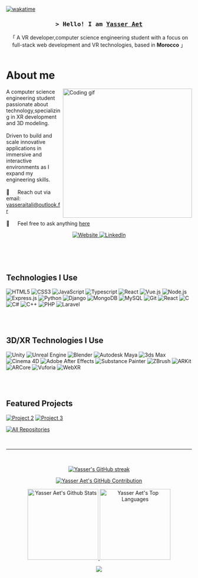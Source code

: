 <!-- Wakatime Badge -->
[![wakatime](https://wakatime.com/badge/user/482c4152-6ad7-4863-9fa7-8cf9f64859b4.svg)](https://wakatime.com/@482c4152-6ad7-4863-9fa7-8cf9f64859b4)

<!-- Introduction Header -->
<h3 align="center">
  <samp>&gt; Hello! I am
    <b><a target="_blank" href="https://github.com/YasserAet">Yasser Aet</a></b>
  </samp>
</h3>

<p align="center"> 
    「 A VR developer,computer science engineering student with a focus on full-stack web development and VR technologies, based in <b>Morocco</b> 」
    <br>
    <br>
</p>

# About me
 <img align="right" width="350" src="/assets/programmer.gif" alt="Coding gif" />
  
A computer science engineering student passionate about technology,specializing in XR development and 3D modeling. <br/><br/>
Driven to build and scale innovative applications in immersive and interactive environments as I expand my engineering skills. <br/><br/>
 📧 &emsp; Reach out via email: yasseraitali@outlook.fr<br/><br/>
 💬 &emsp; Feel free to ask anything [here](https://github.com/YasserAet/YasserAet/issues)
</p>


<!-- Social Badges -->
<p align="center">
 <a href="https://yassiraitali.me" target="blank">
  <img src="https://img.shields.io/badge/Website-DC143C?style=for-the-badge&logo=medium&logoColor=white" alt="Website" />
 </a>
 <a href="https://www.linkedin.com/in/aitali-yassir/" target="_blank">
  <img src="https://img.shields.io/badge/LinkedIn-0077B5?style=for-the-badge&logo=linkedin&logoColor=white" alt="LinkedIn"/>
 </a>
</p>
<br />
<br/>
<br/>

## Technologies I Use

![HTML5](https://img.shields.io/badge/HTML5-E34F26?style=for-the-badge&logo=html5&logoColor=white)
![CSS3](https://img.shields.io/badge/CSS3-1572B6?style=for-the-badge&logo=css3&logoColor=white)
![JavaScript](https://img.shields.io/badge/Javascript-F0DB4F?style=for-the-badge&labelColor=black&logo=javascript&logoColor=F0DB4F)
![Typescript](https://img.shields.io/badge/Typescript-007acc?style=for-the-badge&labelColor=black&logo=typescript&logoColor=007acc)
![React](https://img.shields.io/badge/-React-61DBFB?style=for-the-badge&labelColor=black&logo=react&logoColor=61DBFB)
![Vue.js](https://img.shields.io/badge/Vue.js-42b983?style=for-the-badge&logo=vue.js&logoColor=white)
![Node.js](https://img.shields.io/badge/Nodejs-3C873A?style=for-the-badge&labelColor=black&logo=node.js&logoColor=3C873A)
![Express.js](https://img.shields.io/badge/Express.js-000000?style=for-the-badge&logo=express&logoColor=white)
![Python](https://img.shields.io/badge/Python-3776AB?style=for-the-badge&logo=python&logoColor=white)
![Django](https://img.shields.io/badge/Django-092E20?style=for-the-badge&logo=django&logoColor=green)
![MongoDB](https://img.shields.io/badge/MongoDB-4EA94B?style=for-the-badge&logo=mongodb&logoColor=white)
![MySQL](https://img.shields.io/badge/MySQL-4479A1?style=for-the-badge&logo=mysql&logoColor=white)
![Git](https://img.shields.io/badge/Git-F05032?style=for-the-badge&logo=git&logoColor=white)
![React](https://img.shields.io/badge/-React-61DBFB?style=for-the-badge&labelColor=black&logo=react&logoColor=61DBFB)
![C](https://img.shields.io/badge/C-00599C?style=for-the-badge&logo=c&logoColor=white)
![C#](https://img.shields.io/badge/C%23-239120?style=for-the-badge&logo=c-sharp&logoColor=white)
![C++](https://img.shields.io/badge/C++-00599C?style=for-the-badge&logo=cplusplus&logoColor=white)
![PHP](https://img.shields.io/badge/PHP-777BB4?style=for-the-badge&logo=php&logoColor=white)
![Laravel](https://img.shields.io/badge/Laravel-FF2D20?style=for-the-badge&logo=laravel&logoColor=white)

<br/>
<br/>

## 3D/XR Technologies I Use

![Unity](https://img.shields.io/badge/Unity-FFFFFF?style=for-the-badge&logo=unity&logoColor=black)
![Unreal Engine](https://img.shields.io/badge/Unreal_Engine-313131?style=for-the-badge&logo=unreal-engine&logoColor=white)
![Blender](https://img.shields.io/badge/Blender-F5792A?style=for-the-badge&logo=blender&logoColor=white)
![Autodesk Maya](https://img.shields.io/badge/Autodesk_Maya-0696D7?style=for-the-badge&logo=autodesk&logoColor=white)
![3ds Max](https://img.shields.io/badge/3ds_Max-FF3F00?style=for-the-badge&logo=autodesk&logoColor=white)
![Cinema 4D](https://img.shields.io/badge/Cinema_4D-011A6A?style=for-the-badge&logo=maxon&logoColor=white)
![Adobe After Effects](https://img.shields.io/badge/After_Effects-9999FF?style=for-the-badge&logo=adobe-after-effects&logoColor=white)
![Substance Painter](https://img.shields.io/badge/Substance_Painter-FF5798?style=for-the-badge&logo=adobe&logoColor=white)
![ZBrush](https://img.shields.io/badge/ZBrush-DA1622?style=for-the-badge&logo=pixologic&logoColor=white)
![ARKit](https://img.shields.io/badge/ARKit-000000?style=for-the-badge&logo=apple&logoColor=white)
![ARCore](https://img.shields.io/badge/ARCore-4285F4?style=for-the-badge&logo=google&logoColor=white)
![Vuforia](https://img.shields.io/badge/Vuforia-240130?style=for-the-badge&logo=vuforia&logoColor=white)
![WebXR](https://img.shields.io/badge/WebXR-FF6600?style=for-the-badge&logo=webxr&logoColor=white)

<br/>
<br/>

## Featured Projects

<!-- Change the repository URLs to your repositories -->
<!-- [![Project 1](https://github-readme-stats.vercel.app/api/pin/?username=YasserAet&repo=OPTI_DASH&border_color=7F3FBF&bg_color=0D1117&title_color=C9D1D9&text_color=8B949E&icon_color=7F3FBF)](https://github.com/YasserAet/OPTI_DASH) -->
[![Project 2](https://github-readme-stats.vercel.app/api/pin/?username=YasserAet&repo=eda&border_color=7F3FBF&bg_color=0D1117&title_color=C9D1D9&text_color=8B949E&icon_color7F3FBF)](https://github.com/YasserAet/EDA)
[![Project 3](https://github-readme-stats.vercel.app/api/pin/?username=YasserAet&repo=school_timetable&border_color=7F3FBF&bg_color=0D1117&title_color=C9D1D9&text_color=8B949E&icon_color7F3FBF)](https://github.com/YasserAet/School_Timetable)

<p align="left">
  <a href="https://github.com/YasserAet?tab=repositories" target="_blank"><img alt="All Repositories" title="All Repositories" src="https://img.shields.io/badge/-All%20Repos-2962FF?style=for-the-badge&logo=koding&logoColor=white"/></a>
</p>
<br/>
<hr/>
<br/>
<!-- GitHub Stats -->
<p align="center">
  <a href="https://github.com/YasserAet">
    <img src="https://github-readme-streak-stats.herokuapp.com/?user=YasserAet&theme=radical&border=7F3FBF&background=0D1117" alt="Yasser's GitHub streak"/>
  </a>
</p>
<p align="center">
  <a href="https://github.com/YasserAet">
    <img src="https://github-profile-summary-cards.vercel.app/api/cards/profile-details?username=YasserAet&theme=radical" alt="Yasser Aet's GitHub Contribution"/>
  </a>
</p>
<p align="center">
  <a href="https://github.com/YasserAet">
    <img alt="Yasser Aet's Github Stats" src="https://denvercoder1-github-readme-stats.vercel.app/api?username=YasserAet&show_icons=true&count_private=true&theme=react&border_color=7F3FBF&bg_color=0D1117&title_color=F85D7F&icon_color=F8D866" height="192px"/>
  </a>
  <a href="https://github.com/YasserAet">
    <img alt="Yasser Aet's Top Languages" src="https://denvercoder1-github-readme-stats.vercel.app/api/top-langs/?username=YasserAet&langs_count=8&layout=compact&theme=react&border_color=7F3FBF&bg_color=0D1117&title_color=F85D7F&icon_color=F8D866" height="192px"/>
  </a>
</p>
<!-- Activity Graph -->
<p align="center">
  <img src="https://github-readme-activity-graph.vercel.app/graph?username=YasserAet&custom_title=Yasser%20Aet's%20GitHub%20Activity%20Graph&bg_color=0D1117&color=7F3FBF&line=7F3FBF&point=7F3FBF&area_color=FFFFFF&title_color=FFFFFF&area=true"/>
</p>


